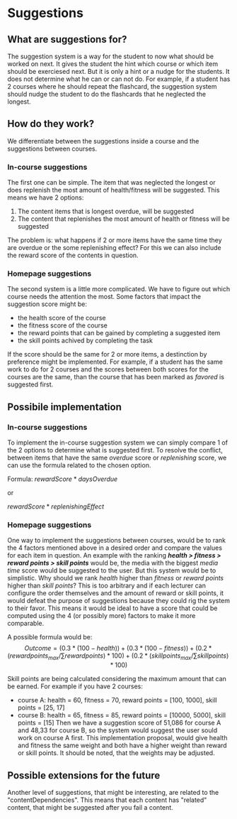 ﻿# Suggestions
## What are suggestions for?
The suggestion system is a way for the student to now what should be worked on next. It gives the student the hint which course or which item should be exerciesed next. But it is only a hint or a nudge for the students. It does not determine what he can or can not do.
For example, if a student has 2 courses where he should repeat the flashcard, the suggestion system should nudge the student to do the flashcards that he neglected the longest.

## How do they work?
We differentiate between the suggestions inside a course and the suggestions between courses.

### In-course suggestions
The first one can be simple. The item that was neglected the longest or does replenish the most amount of health/fitness will be suggested. 
This means we have 2 options:
1. The content items that is longest overdue, will be suggested
2. The content that replenishes the most amount of health or fitness will be suggested

The problem is: what happens if 2 or more items have the same time they are overdue or the some replenishing effect?
For this we can also include the reward score of the contents in question.

### Homepage suggestions
The second system is a little more complicated. We have to figure out which course needs the attention the most. 
Some factors that impact the suggestion score might be:
- the health score of the course
- the fitness score of the course
- the reward points that can be gained by completing a suggested item
- the skill points achived by completing the task

If the score should be the same for 2 or more items, a destinction by preference might be implemented.
For example, if a student has the same work to do for 2 courses and the scores between both scores for the courses are the same, than the course that has been marked as *favored* is suggested first.

## Possibile implementation
### In-course suggestions
To implement the in-course suggestion system we can simply compare 1 of the 2 options to determine what is suggested first. To resolve the conflict, between items that have the same *overdue* score or *replenishing* score, we can use the formula related to the chosen option.

Formula: $rewardScore * daysOverdue$

or

$rewardScore * replenishingEffect$
### Homepage suggestions
One way to implement the suggestions between courses, would be to rank the 4 factors mentioned above in a desired order and compare the values for each item in question. An example with the ranking ***health > fitness > reward points > skill points*** would be, the media with the biggest *media time* score would be suggested to the user. 
But this system would be to simplistic. Why should we rank *health* higher than *fitness* or *reward points* higher than *skill points*? This is too arbitrary and if each lecturer can configure the order themselves and the amount of reward or skill points, it would defeat the purpose of suggestions because they could rig the system to their favor.
This means it would be ideal to have a score that could be computed using the 4 (or possibly more) factors to make it more comparable.

A possible formula would be: 
$$Outcome = (0.3 * (100 - health)) + (0.3 * (100 - fitness)) + (0.2 * (reward points_{max}/ \sum reward points) * 100) + (0.2 * (skill points_{max}/ \sum skill points)*100)$$

Skill points are being calculated considering the maximum amount that can be earned.
For example if you have 2 courses:
- course A: health = 60, fitness = 70, reward points = [100, 1000], skill points = [25, 17]
- course B: health = 65, fitness = 85, reward points = [10000, 5000], skill points = [15]
Then we have a suggestion score of 51,086 for course A and 48,33 for course B, so the system would suggest the user sould work on course A first.
This implementation proposal, would give health and fitness the same weight and both have a higher weight than reward or skill points.
It should be noted, that the weights may be adjusted.

## Possible extensions for the future
Another level of suggestions, that might be interesting, are related to the "contentDependencies". This means that each content has "related" content, that might be suggested after you fail a content.

